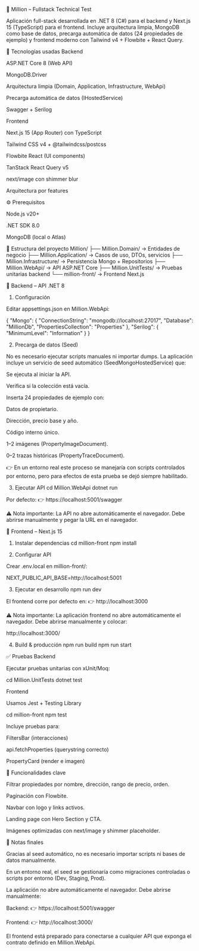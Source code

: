 📘 Million – Fullstack Technical Test

Aplicación full-stack desarrollada en .NET 8 (C#) para el backend y Next.js 15 (TypeScript) para el frontend.
Incluye arquitectura limpia, MongoDB como base de datos, precarga automática de datos (24 propiedades de ejemplo) y frontend moderno con Tailwind v4 + Flowbite + React Query.

🚀 Tecnologías usadas
Backend

ASP.NET Core 8 (Web API)

MongoDB.Driver

Arquitectura limpia (Domain, Application, Infrastructure, WebApi)

Precarga automática de datos (IHostedService)

Swagger + Serilog

Frontend

Next.js 15 (App Router) con TypeScript

Tailwind CSS v4 + @tailwindcss/postcss

Flowbite React (UI components)

TanStack React Query v5

next/image con shimmer blur

Arquitectura por features

⚙️ Prerequisitos

Node.js v20+

.NET SDK 8.0

MongoDB (local o Atlas)

📂 Estructura del proyecto
Million/
 ├── Million.Domain/         → Entidades de negocio
 ├── Million.Application/    → Casos de uso, DTOs, servicios
 ├── Million.Infrastructure/ → Persistencia Mongo + Repositorios
 ├── Million.WebApi/         → API ASP.NET Core
 ├── Million.UnitTests/      → Pruebas unitarias backend
 └── million-front/          → Frontend Next.js

🔧 Backend – API .NET 8
1. Configuración

Editar appsettings.json en Million.WebApi:

{
  "Mongo": {
    "ConnectionString": "mongodb://localhost:27017",
    "Database": "MillionDb",
    "PropertiesCollection": "Properties"
  },
  "Serilog": {
    "MinimumLevel": "Information"
  }
}

2. Precarga de datos (Seed)

No es necesario ejecutar scripts manuales ni importar dumps.
La aplicación incluye un servicio de seed automático (SeedMongoHostedService) que:

Se ejecuta al iniciar la API.

Verifica si la colección está vacía.

Inserta 24 propiedades de ejemplo con:

Datos de propietario.

Dirección, precio base y año.

Código interno único.

1–2 imágenes (PropertyImageDocument).

0–2 trazas históricas (PropertyTraceDocument).

👉 En un entorno real este proceso se manejaría con scripts controlados por entorno, pero para efectos de esta prueba se dejó siempre habilitado.

3. Ejecutar API
cd Million.WebApi
dotnet run


Por defecto: 👉 https://localhost:5001/swagger

⚠️ Nota importante:
La API no abre automáticamente el navegador.
Debe abrirse manualmente y pegar la URL en el navegador.

🎨 Frontend – Next.js 15
1. Instalar dependencias
cd million-front
npm install

2. Configurar API

Crear .env.local en million-front/:

NEXT_PUBLIC_API_BASE=http://localhost:5001

3. Ejecutar en desarrollo
npm run dev


El frontend corre por defecto en: 👉 http://localhost:3000

⚠️ Nota importante:
La aplicación frontend no abre automáticamente el navegador.
Debe abrirse manualmente y colocar:

http://localhost:3000/

4. Build & producción
npm run build
npm run start

✅ Pruebas
Backend

Ejecutar pruebas unitarias con xUnit/Moq:

cd Million.UnitTests
dotnet test

Frontend

Usamos Jest + Testing Library

cd million-front
npm test


Incluye pruebas para:

FiltersBar (interacciones)

api.fetchProperties (querystring correcto)

PropertyCard (render e imagen)


📸 Funcionalidades clave

Filtrar propiedades por nombre, dirección, rango de precio, orden.

Paginación con Flowbite.

Navbar con logo y links activos.

Landing page con Hero Section y CTA.

Imágenes optimizadas con next/image y shimmer placeholder.

📝 Notas finales

Gracias al seed automático, no es necesario importar scripts ni bases de datos manualmente.

En un entorno real, el seed se gestionaría como migraciones controladas o scripts por entorno (Dev, Staging, Prod).

La aplicación no abre automáticamente el navegador. Debe abrirse manualmente:

Backend: 👉 https://localhost:5001/swagger

Frontend: 👉 http://localhost:3000/

El frontend está preparado para conectarse a cualquier API que exponga el contrato definido en Million.WebApi.
